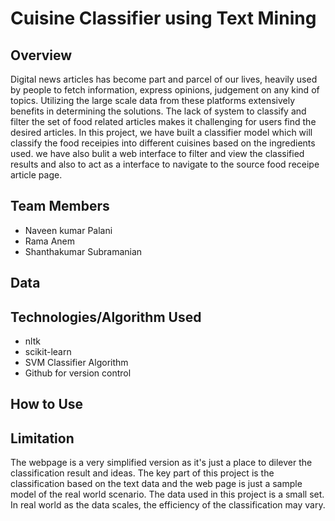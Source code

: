 # Cuisine Classifier using Text Mining

## Overview
Digital news articles has become part and parcel of our lives, heavily used by people to fetch information, express opinions, judgement on any kind of topics. Utilizing the large scale data from these platforms extensively benefits in determining the solutions.
The lack of system to classify and filter the set of food related articles makes it challenging for users find the desired articles. 
In this project, we have built a classifier model which will classify the food receipies into different cuisines based on the ingredients used. 
we have also bulit a web interface to filter and view the classified results and also to act as a interface to navigate to the source food receipe article page.


## Team Members
- Naveen kumar Palani
- Rama Anem
- Shanthakumar Subramanian


## Data


## Technologies/Algorithm Used
- nltk
- scikit-learn
- SVM Classifier Algorithm
- Github for version control

## How to Use


## Limitation
The webpage is a very simplified version as it's just a place to dilever the classification result and ideas. The key part of this project is the classification based on the text data and the web page is just a sample model of the real world scenario. The data used in this project is a small set. In real world as the data scales, the efficiency of the classification may vary.

